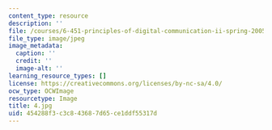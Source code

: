 ```yaml
---
content_type: resource
description: ''
file: /courses/6-451-principles-of-digital-communication-ii-spring-2005/454288f3c3c843687d65ce1ddf55317d_4.jpg
file_type: image/jpeg
image_metadata:
  caption: ''
  credit: ''
  image-alt: ''
learning_resource_types: []
license: https://creativecommons.org/licenses/by-nc-sa/4.0/
ocw_type: OCWImage
resourcetype: Image
title: 4.jpg
uid: 454288f3-c3c8-4368-7d65-ce1ddf55317d
---
```

